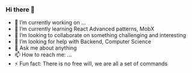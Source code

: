 ### Hi there 👋

- 🔭 I’m currently working on ...
- 🌱 I’m currently learning React Advanced patterns, MobX
- 👯 I’m looking to collaborate on something challenging and interesting
- 🤔 I’m looking for help with Backend, Computer Science
- 💬 Ask me about anything
- 📫 How to reach me: ...
- ⚡ Fun fact: There is no free will, we are all a set of commands

